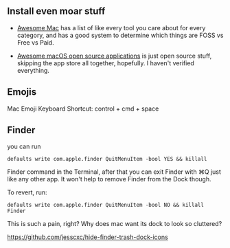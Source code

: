 ## Install even moar stuff
- [Awesome Mac](https://wangchujiang.com/awesome-mac/) has a list of like every tool you care about for every category, and has a good system to determine which things are FOSS vs Free vs Paid.

- [Awesome macOS open source applications](https://github.com/serhii-londar/open-source-mac-os-apps) is just open source stuff, skipping the app store all together, hopefully. I haven't verified everything.

## Emojis
Mac Emoji Keyboard Shortcut: control + cmd + space

## Finder
you can run
```
defaults write com.apple.finder QuitMenuItem -bool YES && killall
```

Finder command in the Terminal, after that you can exit Finder with ⌘Q just like any other app. It won't help to remove Finder from the Dock though.

To revert, run:
```
defaults write com.apple.finder QuitMenuItem -bool NO && killall Finder
```

This is such a pain, right? Why does mac want its dock to look so cluttered?

https://github.com/jesscxc/hide-finder-trash-dock-icons
